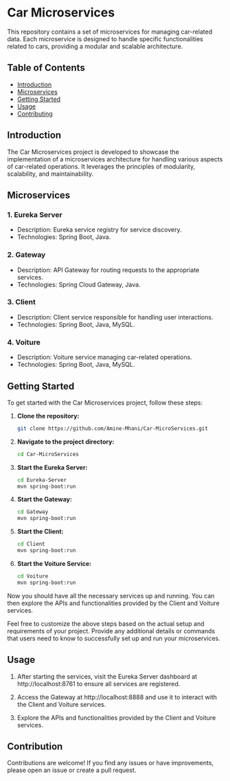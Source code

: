 # Car Microservices

This repository contains a set of microservices for managing car-related data. Each microservice is designed to handle specific functionalities related to cars, providing a modular and scalable architecture.

## Table of Contents

- [Introduction](#introduction)
- [Microservices](#microservices)
- [Getting Started](#getting-started)
- [Usage](#usage)
- [Contributing](#contributing)

## Introduction

The Car Microservices project is developed to showcase the implementation of a microservices architecture for handling various aspects of car-related operations. It leverages the principles of modularity, scalability, and maintainability.

## Microservices

### 1. Eureka Server
- Description: Eureka service registry for service discovery.
- Technologies: Spring Boot, Java.

### 2. Gateway
- Description: API Gateway for routing requests to the appropriate services.
- Technologies: Spring Cloud Gateway, Java.

### 3. Client
- Description: Client service responsible for handling user interactions.
- Technologies: Spring Boot, Java, MySQL.

### 4. Voiture
- Description: Voiture service managing car-related operations.
- Technologies: Spring Boot, Java, MySQL.

## Getting Started

To get started with the Car Microservices project, follow these steps:

1. **Clone the repository:**
   ```bash
   git clone https://github.com/Amine-Mhani/Car-MicroServices.git
   ```

2. **Navigate to the project directory:**
   ```bash
   cd Car-MicroServices
   ```

3. **Start the Eureka Server:**
   ```bash
   cd Eureka-Server
   mvn spring-boot:run
   ```

4. **Start the Gateway:**
   ```bash
   cd Gateway
   mvn spring-boot:run
   ```

5. **Start the Client:**
   ```bash
   cd Client
   mvn spring-boot:run
   ```

6. **Start the Voiture Service:**
   ```bash
   cd Voiture
   mvn spring-boot:run
   ```

Now you should have all the necessary services up and running. You can then explore the APIs and functionalities provided by the Client and Voiture services.

Feel free to customize the above steps based on the actual setup and requirements of your project. Provide any additional details or commands that users need to know to successfully set up and run your microservices.

## Usage

1. After starting the services, visit the Eureka Server dashboard at http://localhost:8761 to ensure all services are registered.

2. Access the Gateway at http://localhost:8888 and use it to interact with the Client and Voiture services.

3. Explore the APIs and functionalities provided by the Client and Voiture services.

## Contribution

Contributions are welcome! If you find any issues or have improvements, please open an issue or create a pull request.
